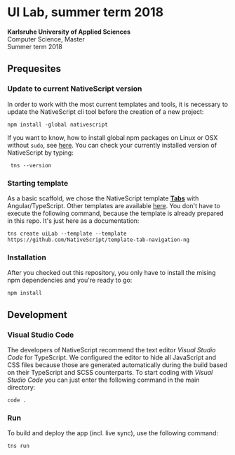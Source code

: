 # UI Lab, summer term 2018

**Karlsruhe University of Applied Sciences**  
Computer Science, Master  
Summer term 2018  

## Prequesites

### Update to current NativeScript version

In order to work with the most current templates and tools, it is necessary to update the NativeScript cli tool before the creation of a new project:

	npm install -global nativescript

If you want to know, how to install global npm packages on Linux or OSX without `sudo`, see [here](https://johnpapa.net/node-and-npm-without-sudo/). You can check your currently installed version of NativeScript by typing:

	 tns --version

### Starting template

As a basic scaffold, we chose the NativeScript template **[Tabs](https://github.com/NativeScript/template-tab-navigation-ng)** with Angular/TypeScript. Other templates are available [here](https://docs.nativescript.org/tooling/app-templates). You don't have to execute the following command, because the template is already prepared in this repo. It's just here as a documentation:

	tns create uiLab --template --template https://github.com/NativeScript/template-tab-navigation-ng


### Installation

After you checked out this repository, you only have to install the mising npm dependencies and you're ready to go:

	npm install

## Development

### Visual Studio Code

The developers of NativeScript recommend the text editor *Visual Studio Code* for TypeScript. We configured the editor to hide all JavaScript and CSS files because those are generated automatically during the build based on their TypeScript and SCSS counterparts. To start coding with *Visual Studio Code* you can just enter the following command in the main directory:

	code .

### Run

To build and deploy the app (incl. live sync), use the following command:

	tns run
